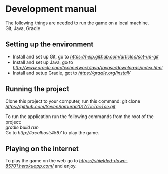 # **Development manual**  

The following things are needed to run the game on a local machine.  
	Git, Java, Gradle  

## **Setting up the environment**  

* Install and set up Git, go to *https://help.github.com/articles/set-up-git*  
* Install and set up Java, go to *http://www.oracle.com/technetwork/java/javase/downloads/index.html*  
* Install and setup Gradle, got to *https://gradle.org/install/*  

## **Running the project**

Clone this project to your computer, run this command:
git clone *https://github.com/SevenSamurai2017/TicTacToe.git*

To run the application run the following commands from the root of the project:  
 *gradle build run*  
Go to *http://localhost:4567* to play the game.  

## **Playing on the internet** 

To play the game on the web go to *https://shielded-dawn-85701.herokuapp.com/* and enjoy.  